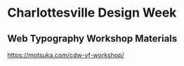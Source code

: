 # Charlottesville Design Week
## Web Typography Workshop Materials

https://motsuka.com/cdw-vf-workshop/